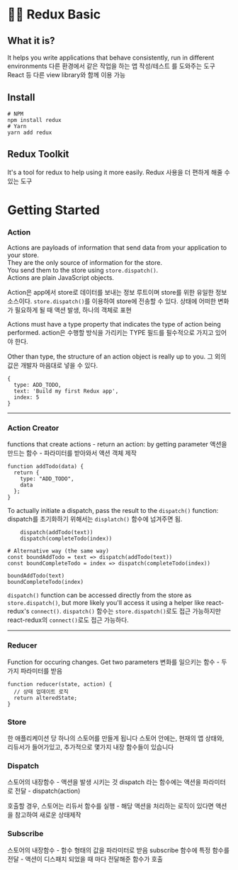 # 🐱‍🚀 Redux Basic

## What it is?
It helps you write applications that behave consistently, run in different environments
다른 환경에서 같은 작업을 하는 앱 작성/테스트 를 도와주는 도구
React 등 다른 view library와 함께 이용 가능

## Install

    # NPM
    npm install redux
    # Yarn
    yarn add redux

## Redux Toolkit
It's a tool for redux to help using it more easily.
Redux 사용을 더 편하게 해줄 수 있는 도구


# Getting Started

### Action
Actions are payloads of information that send data from your application to your store. <br/>
They are the only source of information for the store. <br/>
You send them to the store using ```store.dispatch()```. <br/>
Actions are plain JavaScript objects.

Action은 app에서 store로 데이터를 보내는 정보 루트이며 store를 위한 유일한 정보소스이다.
```store.dispatch()```를 이용하여 store에 전송할 수 있다.
상태에 어떠한 변화가 필요하게 될 때 액션 발생, 하나의 객체로 표현

Actions must have a type property that indicates the type of action being performed.
action은 수행할 방식을 가리키는 TYPE 필드를 필수적으로 가지고 있어야 한다.

Other than type, the structure of an action object is really up to you.
그 외의 값은 개발자 마음대로 넣을 수 있다.

    {
      type: ADD_TODO,
      text: 'Build my first Redux app',
      index: 5
    }
-------------------------------------------------------------

### Action Creator
functions that create actions - return an action: by getting parameter
액션을 만드는 함수 - 파라미터를 받아와서 액션 객체 제작

    function addTodo(data) {
      return {
        type: "ADD_TODO",
        data
      };
    }

To actually initiate a dispatch, pass the result to the ```dispatch()``` function:
dispatch를 초기화하기 위해서는 ```displatch()``` 함수에 넘겨주면 됨.

```
    dispatch(addTodo(text))
    dispatch(completeTodo(index))

```
    # Alternative way (the same way)
    const boundAddTodo = text => dispatch(addTodo(text))
    const boundCompleteTodo = index => dispatch(completeTodo(index))
    
    boundAddTodo(text)
    boundCompleteTodo(index)


```dispatch()``` function can be accessed directly from the store as ```store.dispatch()```, but more likely you'll access it using a helper like react-redux's ```connect()```.
```dispatch()``` 함수는 ```store.dispatch()```로도 접근 가능하지만 react-redux의 ```connect()```로도 접근 가능하다.

-------------------------------------------------------------

### Reducer
Function for occuring changes. Get two parameters
변화를 일으키는 함수 - 두가지 파라미터를 받음

    function reducer(state, action) {
      // 상태 업데이트 로직
      return alteredState;
    }
    
    
    
### Store

한 애플리케이션 당 하나의 스토어를 만들게 됩니다
스토어 안에는, 현재의 앱 상태와, 리듀서가 들어가있고, 추가적으로 몇가지 내장 함수들이 있습니다


### Dispatch
스토어의 내장함수 - 액션을 발생 시키는 것
dispatch 라는 함수에는 액션을 파라미터로 전달 - dispatch(action)

호출할 경우, 스토어는 리듀서 함수를 실행 - 해당 액션을 처리하는 로직이 있다면 액션을 참고하여 새로운 상태제작

### Subscribe
스토어의 내장함수 - 함수 형태의 값을 파라미터로 받음
subscribe 함수에 특정 함수를 전달 - 액션이 디스패치 되었을 때 마다 전달해준 함수가 호출
